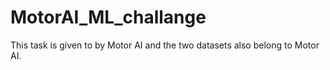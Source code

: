 # MotorAI_ML_challange
This task is given to by Motor AI and the two datasets also belong to Motor AI. 
